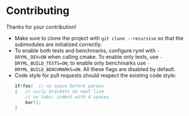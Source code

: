 # Contributing

Thanks for your contribution!

* Make sure to clone the project with `git clone --recursive` so that
  the submodules are initialized correctly.
* To enable both tests and benchmarks, configure ryml with `-DRYML_DEV=ON`
  when calling cmake. To enable only tests, use `-DRYML_BUILD_TESTS=ON`; to
  enable only benchmarks use `-DRYML_BUILD_BENCHMARKS=ON`. All these flags
  are disabled by default.
* Code style for pull requests should respect the existing code style:
    ```c++
    if(foo)  // no space before parens
    {   // curly brackets on next line
        // no tabs; indent with 4 spaces
        bar();
    }
    ```
